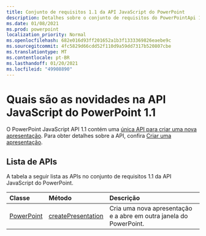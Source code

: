```yaml
---
title: Conjunto de requisitos 1.1 da API JavaScript do PowerPoint
description: Detalhes sobre o conjunto de requisitos do PowerPointApi 1.1.
ms.date: 01/08/2021
ms.prod: powerpoint
localization_priority: Normal
ms.openlocfilehash: 682e016d93ff201652a1b3f1333369826eaebe9c
ms.sourcegitcommit: 4fc5829d66cdd52f110d9a59dd7317b520807cbe
ms.translationtype: MT
ms.contentlocale: pt-BR
ms.lasthandoff: 01/20/2021
ms.locfileid: "49908890"
---
```

# <a name="whats-new-in-powerpoint-javascript-api-11"></a>Quais são as novidades na API JavaScript do PowerPoint 1.1

O PowerPoint JavaScript API 1.1 contém uma [única API para criar uma nova apresentação](/javascript/api/powerpoint#powerpoint-createpresentation-base64file-). Para obter detalhes sobre a API, confira [Criar uma apresentação](../../powerpoint/powerpoint-add-ins.md#create-a-presentation).

## <a name="api-list"></a>Lista de APIs

A tabela a seguir lista as APIs no conjunto de requisitos 1.1 da API JavaScript do PowerPoint.

| Classe | Método | Descrição |
|:---|:---|:---|
|[PowerPoint](/javascript/api/powerpoint)|[createPresentation](/javascript/api/powerpoint#powerpoint-createpresentation-base64file-)|Cria uma nova apresentação e a abre em outra janela do PowerPoint.|